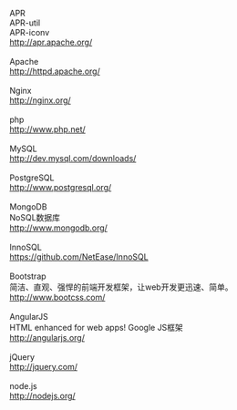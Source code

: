 APR<br>
APR-util<br>
APR-iconv<br>
<a href="http://apr.apache.org/">http://apr.apache.org/</a><br>
<br>
Apache<br>
<a href="http://httpd.apache.org/">http://httpd.apache.org/</a><br>
<br>
Nginx<br>
<a href="http://nginx.org/">http://nginx.org/</a><br>
<br>
php<br>
<a href="http://www.php.net/">http://www.php.net/</a><br>
<br>
MySQL<br>
<a href="http://dev.mysql.com/downloads/">http://dev.mysql.com/downloads/</a><br>
<br>
PostgreSQL<br>
<a href="http://www.postgresql.org/">http://www.postgresql.org/</a><br>
<br/>
MongoDB<br/>
NoSQL数据库<br/>
<a href="http://www.mongodb.org/">http://www.mongodb.org/</a><br/>
<br/>
InnoSQL<br/>
<a href="https://github.com/NetEase/InnoSQL">https://github.com/NetEase/InnoSQL</a><br/>
<br/>
Bootstrap<br/>
简洁、直观、强悍的前端开发框架，让web开发更迅速、简单。<br/>
<a href="http://www.bootcss.com/">http://www.bootcss.com/</a><br/>
<br/>
AngularJS<br/>
HTML enhanced for web apps! Google JS框架<br/>
<a href="http://angularjs.org/">http://angularjs.org/</a><br/>
<br/>
jQuery<br/>
<a href="http://jquery.com/">http://jquery.com/</a><br/>
<br/>
node.js<br/>
<a href="http://nodejs.org/">http://nodejs.org/</a><br/>
